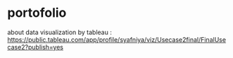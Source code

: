 # portofolio
about data visualization
by tableau : https://public.tableau.com/app/profile/syafniya/viz/Usecase2final/FinalUsecase2?publish=yes
